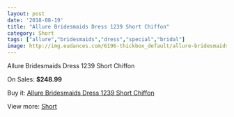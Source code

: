 ```yaml
---
layout: post
date: '2018-08-19'
title: "Allure Bridesmaids Dress 1239 Short Chiffon"
category: Short
tags: ["allure","bridesmaids","dress","special","bridal"]
image: http://img.eudances.com/6196-thickbox_default/allure-bridesmaids-dress-1239-short-chiffon.jpg
---
```

Allure Bridesmaids Dress 1239 Short Chiffon

On Sales: **$248.99**
<a href="https://www.eudances.com/en/short/2220-allure-bridesmaids-dress-1239-short-chiffon.html"><amp-img layout="responsive" width="600" height="600" src="//img.eudances.com/6196-thickbox_default/allure-bridesmaids-dress-1239-short-chiffon.jpg" alt="Allure Bridesmaids Dress 1239 Short Chiffon 0" /></a>
<a href="https://www.eudances.com/en/short/2220-allure-bridesmaids-dress-1239-short-chiffon.html"><amp-img layout="responsive" width="600" height="600" src="//img.eudances.com/6197-thickbox_default/allure-bridesmaids-dress-1239-short-chiffon.jpg" alt="Allure Bridesmaids Dress 1239 Short Chiffon 1" /></a>

Buy it: [Allure Bridesmaids Dress 1239 Short Chiffon](https://www.eudances.com/en/short/2220-allure-bridesmaids-dress-1239-short-chiffon.html "Allure Bridesmaids Dress 1239 Short Chiffon")

View more: [Short](https://www.eudances.com/en/25-short "Short")